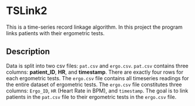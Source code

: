 # TSLink2 

This is a time-series record linkage algorithm. In this project the program links patients with their ergometric tests. 

## Description

Data is split into two csv files: `pat.csv` and `ergo.csv`. `pat.csv` contains three columns: **patient_ID**, **HR**, and **timestamp**. There are exactly four rows for each ergometric tests. The `ergo.csv` file contains all timeseries readings for the entire dataset of ergometric tests. The `ergo.csv` file constitutes three columns: `Ergo_ID`, `HR` (Heart Rate in BPM), and `timestamp`. The goal is to link patients in the `pat.csv` file to their ergometric tests in the `ergo.csv` file.

